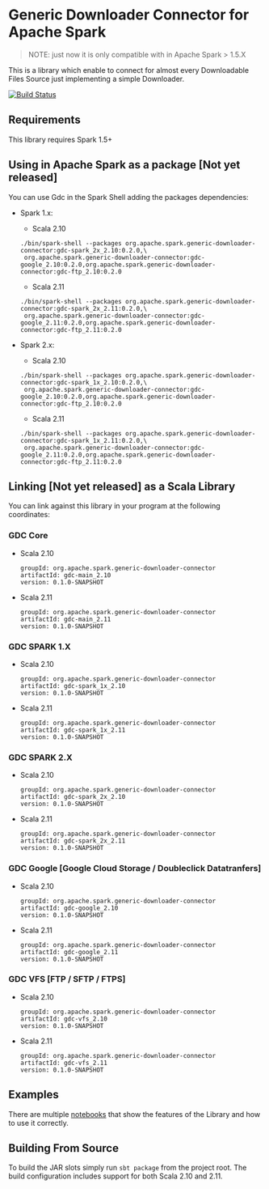 # Generic Downloader Connector for Apache Spark

> NOTE: just now it is only compatible with in Apache Spark > 1.5.X

This is a library which enable to connect for almost every Downloadable Files Source just implementing a simple Downloader.

[![Build Status](https://travis-ci.org/databricks/spark-csv.svg?branch=master)](https://travis-ci.org/alvsanand/spark-generic-downloader-connector.svg?branch=master)

## Requirements

This library requires Spark 1.5+

## Using in Apache Spark as a package [Not yet released]

You can use Gdc in the Spark Shell adding the packages dependencies:

* Spark 1.x:

    * Scala 2.10
    ```
    ./bin/spark-shell --packages org.apache.spark.generic-downloader-connector:gdc-spark_2x_2.10:0.2.0,\
     org.apache.spark.generic-downloader-connector:gdc-google_2.10:0.2.0,org.apache.spark.generic-downloader-connector:gdc-ftp_2.10:0.2.0
    ```
    
    * Scala 2.11
    ```
    ./bin/spark-shell --packages org.apache.spark.generic-downloader-connector:gdc-spark_2x_2.11:0.2.0,\
     org.apache.spark.generic-downloader-connector:gdc-google_2.11:0.2.0,org.apache.spark.generic-downloader-connector:gdc-ftp_2.11:0.2.0
    ```

* Spark 2.x:

    * Scala 2.10
    ```
    ./bin/spark-shell --packages org.apache.spark.generic-downloader-connector:gdc-spark_1x_2.10:0.2.0,\
     org.apache.spark.generic-downloader-connector:gdc-google_2.10:0.2.0,org.apache.spark.generic-downloader-connector:gdc-ftp_2.10:0.2.0
    ```
    
    * Scala 2.11
    ```
    ./bin/spark-shell --packages org.apache.spark.generic-downloader-connector:gdc-spark_1x_2.11:0.2.0,\
     org.apache.spark.generic-downloader-connector:gdc-google_2.11:0.2.0,org.apache.spark.generic-downloader-connector:gdc-ftp_2.11:0.2.0
    ```

## Linking [Not yet released] as a Scala Library
You can link against this library in your program at the following coordinates:

### GDC Core

  * Scala 2.10
    ```
    groupId: org.apache.spark.generic-downloader-connector
    artifactId: gdc-main_2.10
    version: 0.1.0-SNAPSHOT
    ```
    
  * Scala 2.11
    ```
    groupId: org.apache.spark.generic-downloader-connector
    artifactId: gdc-main_2.11
    version: 0.1.0-SNAPSHOT
    ```

### GDC SPARK 1.X

  * Scala 2.10
    ```
    groupId: org.apache.spark.generic-downloader-connector
    artifactId: gdc-spark_1x_2.10
    version: 0.1.0-SNAPSHOT
    ```
    
  * Scala 2.11
    ```
    groupId: org.apache.spark.generic-downloader-connector
    artifactId: gdc-spark_1x_2.11
    version: 0.1.0-SNAPSHOT
    ```

### GDC SPARK 2.X

  * Scala 2.10
    ```
    groupId: org.apache.spark.generic-downloader-connector
    artifactId: gdc-spark_2x_2.10
    version: 0.1.0-SNAPSHOT
    ```
    
  * Scala 2.11
    ```
    groupId: org.apache.spark.generic-downloader-connector
    artifactId: gdc-spark_2x_2.11
    version: 0.1.0-SNAPSHOT
    ```

### GDC Google [Google Cloud Storage / Doubleclick Datatranfers]

  * Scala 2.10
    ```
    groupId: org.apache.spark.generic-downloader-connector
    artifactId: gdc-google_2.10
    version: 0.1.0-SNAPSHOT
    ```
    
  * Scala 2.11
    ```
    groupId: org.apache.spark.generic-downloader-connector
    artifactId: gdc-google_2.11
    version: 0.1.0-SNAPSHOT
    ```

### GDC VFS [FTP / SFTP / FTPS]

  * Scala 2.10
    ```
    groupId: org.apache.spark.generic-downloader-connector
    artifactId: gdc-vfs_2.10
    version: 0.1.0-SNAPSHOT
    ```
  * Scala 2.11
    ```
    groupId: org.apache.spark.generic-downloader-connector
    artifactId: gdc-vfs_2.11
    version: 0.1.0-SNAPSHOT
    ```

## Examples
 
 There are multiple [notebooks](examples/) that show the features of the Library and how to use it correctly. 

## Building From Source
 
 To build the JAR slots simply run `sbt package` from the project root. The build configuration includes support for both Scala 2.10 and 2.11.
